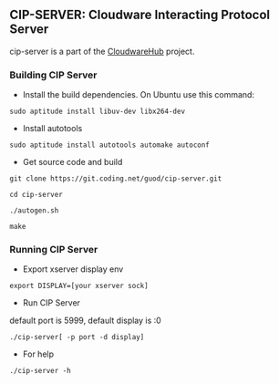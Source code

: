 ## CIP-SERVER: Cloudware Interacting Protocol Server

cip-server is a part of the
[CloudwareHub](http://www.cloudwarehub.com) project.



### Building CIP Server

* Install the build dependencies. On Ubuntu use this command:

`sudo aptitude install libuv-dev libx264-dev`

* Install autotools

`sudo aptitude install autotools automake autoconf`

* Get source code and build

`git clone https://git.coding.net/guod/cip-server.git`

`cd cip-server`

`./autogen.sh`

`make`


### Running CIP Server

* Export xserver display env

`export DISPLAY=[your xserver sock]`

* Run CIP Server

default port is 5999, default display is :0

`./cip-server[ -p port -d display]`

* For help

`./cip-server -h`
